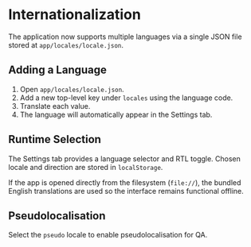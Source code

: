 # Internationalization

The application now supports multiple languages via a single JSON file stored at `app/locales/locale.json`.

## Adding a Language
1. Open `app/locales/locale.json`.
2. Add a new top-level key under `locales` using the language code.
3. Translate each value.
4. The language will automatically appear in the Settings tab.

## Runtime Selection
The Settings tab provides a language selector and RTL toggle. Chosen locale and direction are stored in `localStorage`.

If the app is opened directly from the filesystem (`file://`), the bundled English translations are used so the interface remains functional offline.

## Pseudolocalisation
Select the `pseudo` locale to enable pseudolocalisation for QA.
